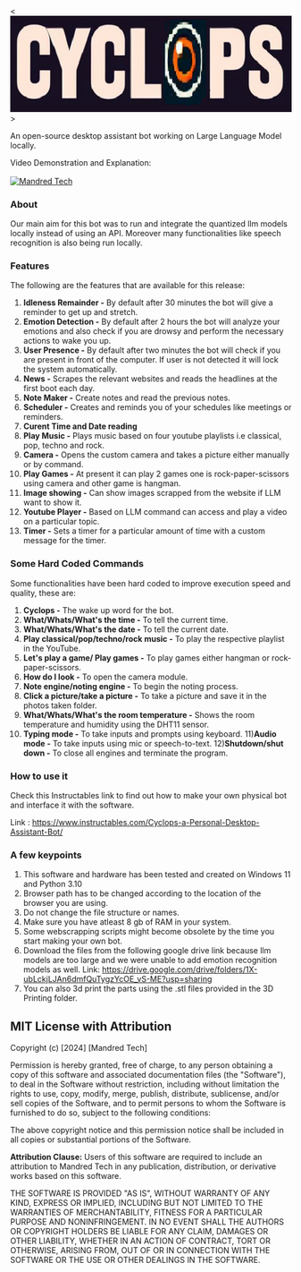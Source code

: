 <![Header](./TextLogo.png)>

An open-source desktop assistant bot working on Large Language Model locally.

Video Demonstration and Explanation:
<p align="left">
<a href="https://youtu.be/pLsZuGyLnUM" target="blank"><img align="center" src="https://raw.githubusercontent.com/rahuldkjain/github-profile-readme-generator/master/src/images/icons/Social/youtube.svg" alt="Mandred Tech" height="30" width="40" /></a>
</p>

### About
Our main aim for this bot was to run and integrate the quantized llm models locally instead of using an API. Moreover many functionalities like speech recognition 
is also being run locally.


### Features
The following are the features that are available for this release:
1) **Idleness Remainder -** By default after 30 minutes the bot will give a reminder to get up and stretch.
2) **Emotion Detection -** By default after 2 hours the bot will analyze your emotions and also check if you are drowsy and perform the necessary actions to wake you up.
3) **User Presence -** By default after two minutes the bot will check if you are present in front of the computer. If user is not detected it will lock the system automatically.
4) **News -** Scrapes the relevant websites and reads the headlines at the first boot each day.
5) **Note Maker -** Create notes and read the previous notes.
6) **Scheduler -** Creates and reminds you of your schedules like meetings or reminders.
7) **Curent Time and Date reading**
8) **Play Music -** Plays music based on four youtube playlists i.e classical, pop, techno and rock.
9) **Camera -** Opens the custom camera and takes a picture either manually or by command.
10) **Play Games -** At present it can play 2 games one is rock-paper-scissors using camera and other game is hangman.
11) **Image showing -** Can show images scrapped from the website if LLM want to show it.
12) **Youtube Player -** Based on LLM command can access and play a video on a particular topic.
13) **Timer -** Sets a timer for a particular amount of time with a custom message for the timer.

### Some Hard Coded Commands
Some functionalities have been hard coded to improve execution speed and quality, these are:
1) **Cyclops -** The wake up word for the bot.
2) **What/Whats/What's the time -** To tell the current time.
3) **What/Whats/What's the date -** To tell the current date.
4) **Play classical/pop/techno/rock music -** To play the respective playlist in the YouTube.
5) **Let's play a game/ Play games -** To play games either hangman or rock-paper-scissors.
6) **How do I look -** To open the camera module.
7) **Note engine/noting engine -** To begin the noting process.
8) **Click a picture/take a picture -** To take a picture and save it in the photos taken folder.
9) **What/Whats/What's the room temperature -** Shows the room temperature and humidity using the DHT11 sensor.
10) **Typing mode -** To take inputs and prompts using keyboard.
11)**Audio mode -** To take inputs using mic or speech-to-text.
12)**Shutdown/shut down -** To close all engines and terminate the program.

### How to use it
Check this Instructables link to find out how to make your own physical bot and interface it with the software.

Link : https://www.instructables.com/Cyclops-a-Personal-Desktop-Assistant-Bot/

### A few keypoints
1) This software and hardware has been tested and created on Windows 11 and Python 3.10
2) Browser path has to be changed according to the location of the browser you are using.
3) Do not change the file structure or names.
4) Make sure you have atleast 8 gb of RAM in your system.
5) Some webscrapping scripts might become obsolete by the time you start making your own bot.
6) Download the files from the following google drive link because llm models are too large and we were unable to add emotion recognition models as well.
Link: https://drive.google.com/drive/folders/1X-ubLckjLJAn6dmfQuTygzYcOE_vS-ME?usp=sharing
7) You can also 3d print the parts using the .stl files provided in the 3D Printing folder.

## MIT License with Attribution

Copyright (c) [2024] [Mandred Tech]

Permission is hereby granted, free of charge, to any person obtaining a copy of this software and associated documentation files (the "Software"), to deal in the Software without restriction, including without limitation the rights to use, copy, modify, merge, publish, distribute, sublicense, and/or sell copies of the Software, and to permit persons to whom the Software is furnished to do so, subject to the following conditions:

The above copyright notice and this permission notice shall be included in all copies or substantial portions of the Software.

**Attribution Clause:**
Users of this software are required to include an attribution to Mandred Tech in any publication, distribution, or derivative works based on this software.

THE SOFTWARE IS PROVIDED "AS IS", WITHOUT WARRANTY OF ANY KIND, EXPRESS OR IMPLIED, INCLUDING BUT NOT LIMITED TO THE WARRANTIES OF MERCHANTABILITY, FITNESS FOR A PARTICULAR PURPOSE AND NONINFRINGEMENT. IN NO EVENT SHALL THE AUTHORS OR COPYRIGHT HOLDERS BE LIABLE FOR ANY CLAIM, DAMAGES OR OTHER LIABILITY, WHETHER IN AN ACTION OF CONTRACT, TORT OR OTHERWISE, ARISING FROM, OUT OF OR IN CONNECTION WITH THE SOFTWARE OR THE USE OR OTHER DEALINGS IN THE SOFTWARE.


